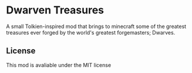 # Dwarven Treasures

A small Tolkien-inspired mod that brings to minecraft some of the greatest treasures ever forged by the world's greatest forgemasters; Dwarves.

## License 

This mod is avaliable under the MIT license